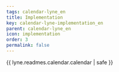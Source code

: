 ```yaml
---
tags: calendar-lyne_en
title: Implementation
key: calendar-lyne-implementation_en
parent: calendar-lyne_en
icon: implementation
order: 3
permalink: false  
---
```

{{ lyne.readmes.calendar.calendar | safe }}


